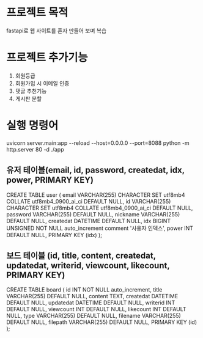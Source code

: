 # 프로젝트 목적
fastapi로 웹 사이트를 혼자 만들어 보며 복습

# 프로젝트 추가기능
1. 회원등급
2. 회원가입 시 이메일 인증
3. 댓글 추천기능
4. 게시판 분할

# 실행 명령어
uvicorn server.main:app --reload --host=0.0.0.0 --port=8088
python -m http.server 80 -d ./app

## 유저 테이블(email, id, password, createdat, idx, power, PRIMARY KEY)

CREATE TABLE user
  (
     email     VARCHAR(255) CHARACTER SET utf8mb4 COLLATE utf8mb4_0900_ai_ci DEFAULT NULL,
     id        VARCHAR(255) CHARACTER SET utf8mb4 COLLATE utf8mb4_0900_ai_ci DEFAULT NULL,
     password  VARCHAR(255) DEFAULT NULL,
     nickname  VARCHAR(255) DEFAULT NULL,
     createdat DATETIME DEFAULT NULL,
     idx       BIGINT UNSIGNED NOT NULL auto_increment comment '사용자 인덱스',
     power 	   INT DEFAULT NULL,
     PRIMARY KEY (idx)
  );

## 보드 테이블 (id, title, content, createdat, updatedat, writerid, viewcount, likecount, PRIMARY KEY)

CREATE TABLE board
  (
     id        INT NOT NULL auto_increment,
     title     VARCHAR(255) DEFAULT NULL,
     content   TEXT,
     createdat DATETIME DEFAULT NULL,
     updatedat DATETIME DEFAULT NULL,
     writerid  INT DEFAULT NULL,
     viewcount INT DEFAULT NULL,
     likecount INT DEFAULT NULL,
     type      VARCHAR(255) DEFAULT NULL,
     filename  VARCHAR(255) DEFAULT NULL,
     filepath  VARCHAR(255) DEFAULT NULL,
     PRIMARY KEY (id)
);